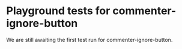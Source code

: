 # Playground tests for commenter-ignore-button
We are still awaiting the first test run for commenter-ignore-button.
